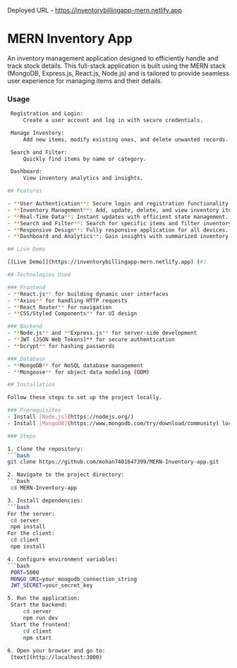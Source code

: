 Deployed URL - https://inventorybillingapp-mern.netlify.app


# MERN Inventory App

An inventory management application designed to efficiently handle and track stock details. This full-stack application is built using the MERN stack (MongoDB, Express.js, React.js, Node.js) and is tailored to provide seamless user experience for managing items and their details.

### Usage
   ```bash
    Registration and Login:
        Create a user account and log in with secure credentials.

    Manage Inventory:
        Add new items, modify existing ones, and delete unwanted records.

    Search and Filter:
        Quickly find items by name or category.

    Dashboard:
        View inventory analytics and insights.

## Features

- **User Authentication**: Secure login and registration functionality with password encryption.
- **Inventory Management**: Add, update, delete, and view inventory items effortlessly.
- **Real-Time Data**: Instant updates with efficient state management.
- **Search and Filter**: Search for specific items and filter inventory based on categories.
- **Responsive Design**: Fully responsive application for all devices.
- **Dashboard and Analytics**: Gain insights with summarized inventory statistics.

## Live Demo

[[Live Demo]](https://inventorybillingapp-mern.netlify.app) (#)

## Technologies Used

### Frontend
- **React.js** for building dynamic user interfaces
- **Axios** for handling HTTP requests
- **React Router** for navigation
- **CSS/Styled Components** for UI design

### Backend
- **Node.js** and **Express.js** for server-side development
- **JWT (JSON Web Tokens)** for secure authentication
- **bcrypt** for hashing passwords

### Database
- **MongoDB** for NoSQL database management
- **Mongoose** for object data modeling (ODM)

## Installation

Follow these steps to set up the project locally.

### Prerequisites
- Install [Node.js](https://nodejs.org/)
- Install [MongoDB](https://www.mongodb.com/try/download/community) locally or use a MongoDB Atlas cluster

### Steps

1. Clone the repository:
   ```bash
   git clone https://github.com/mohan7401647399/MERN-Inventory-app.git

2. Navigate to the project directory:
   ```bash
    cd MERN-Inventory-app

3. Install dependencies:
   ```bash
   For the server:
    cd server
    npm install
   For the client:
    cd client
    npm install

4. Configure environment variables:
   ```bash
    PORT=5000
    MONGO_URI=your_mongodb_connection_string
    JWT_SECRET=your_secret_key

5. Run the application:
    Start the backend:
        cd server
        npm run dev
    Start the frontend:
        cd client
        npm start
        
6. Open your browser and go to:
    [text](http://localhost:3000)

